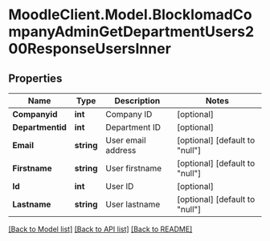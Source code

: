 # MoodleClient.Model.BlockIomadCompanyAdminGetDepartmentUsers200ResponseUsersInner

## Properties

Name | Type | Description | Notes
------------ | ------------- | ------------- | -------------
**Companyid** | **int** | Company ID | [optional] 
**Departmentid** | **int** | Department ID | [optional] 
**Email** | **string** | User email address | [optional] [default to "null"]
**Firstname** | **string** | User firstname | [optional] [default to "null"]
**Id** | **int** | User ID | [optional] 
**Lastname** | **string** | User lastname | [optional] [default to "null"]

[[Back to Model list]](../README.md#documentation-for-models) [[Back to API list]](../README.md#documentation-for-api-endpoints) [[Back to README]](../README.md)

